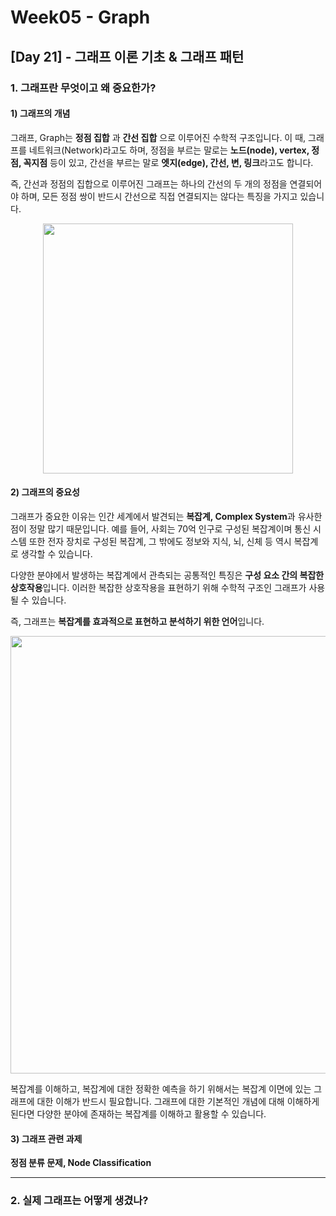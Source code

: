 # Week05 - Graph

## [Day 21] - 그래프 이론 기초 & 그래프 패턴

### 1. 그래프란 무엇이고 왜 중요한가?

#### 1) 그래프의 개념

그래프, Graph는 **정점 집합** 과 **간선 집합** 으로 이루어진 수학적 구조입니다. 이 때, 그래프를 네트워크(Network)라고도 하며, 정점을 부르는 말로는 **노드(node), vertex, 정점, 꼭지점** 등이 있고, 간선을 부르는 말로 **엣지(edge), 간선, 변, 링크**라고도 합니다.

즉, 간선과 정점의 집합으로 이루어진 그래프는 하나의 간선의 두 개의 정점을 연결되어야 하며, 모든 정점 쌍이 반드시 간선으로 직접 연결되지는 않다는 특징을 가지고 있습니다.

<center>
<image src = https://user-images.githubusercontent.com/48677363/108649678-26b8e280-7501-11eb-84a9-17c7763bf293.png width = 400>
</center>

#### 2) 그래프의 중요성

그래프가 중요한 이유는 인간 세계에서 발견되는 **복잡계, Complex System**과 유사한 점이 정말 많기 때문입니다. 예를 들어, 사회는 70억 인구로 구성된 복잡계이며 통신 시스템 또한 전자 장치로 구성된 복잡계, 그 밖에도 정보와 지식, 뇌, 신체 등 역시 복잡계로 생각할 수 있습니다.

다양한 분야에서 발생하는 복잡계에서 관측되는 공통적인 특징은 **구성 요소 간의 복잡한 상호작용**입니다. 이러한 복잡한 상호작용을 표현하기 위해 수학적 구조인 그래프가 사용될 수 있습니다.

즉, 그래프는 **복잡계를 효과적으로 표현하고 분석하기 위한 언어**입니다.

<image src = https://user-images.githubusercontent.com/48677363/108653518-f9246700-7509-11eb-90f2-7c30e7dd443a.png width = 700>

<br>

복잡계를 이해하고, 복잡계에 대한 정확한 예측을 하기 위해서는 복잡계 이면에 있는 그래프에 대한 이해가 반드시 필요합니다. 그래프에 대한 기본적인 개념에 대해 이해하게 된다면 다양한 분야에 존재하는 복잡계를 이해하고 활용할 수 있습니다.

#### 3) 그래프 관련 과제

**정점 분류 문제, Node Classification**












---------

### 2. 실제 그래프는 어떻게 생겼나?